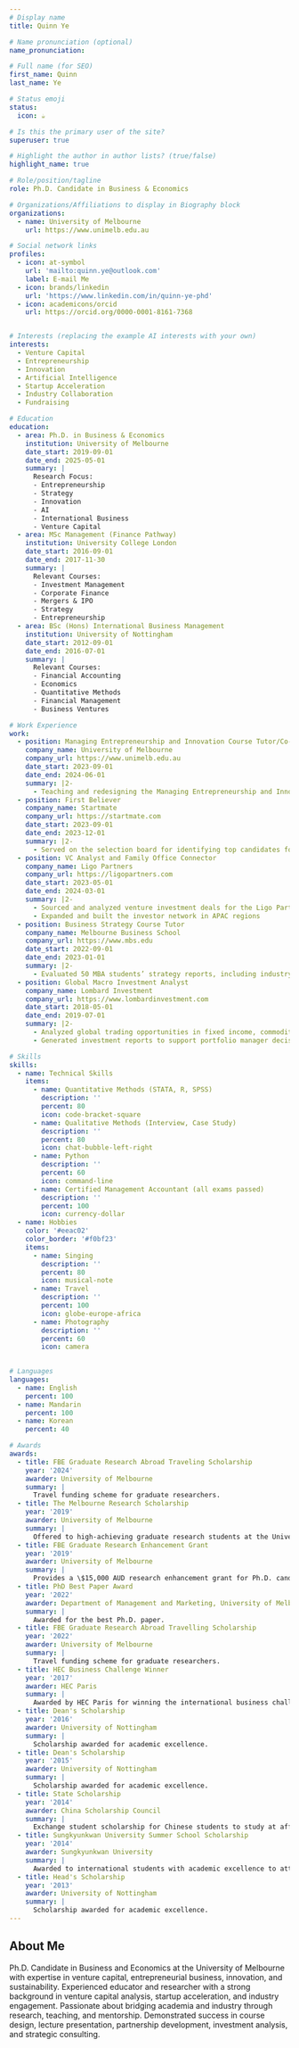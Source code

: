 ```yaml
---
# Display name
title: Quinn Ye

# Name pronunciation (optional)
name_pronunciation: 

# Full name (for SEO)
first_name: Quinn
last_name: Ye

# Status emoji
status:
  icon: ☕️

# Is this the primary user of the site?
superuser: true

# Highlight the author in author lists? (true/false)
highlight_name: true

# Role/position/tagline
role: Ph.D. Candidate in Business & Economics

# Organizations/Affiliations to display in Biography block
organizations:
  - name: University of Melbourne
    url: https://www.unimelb.edu.au

# Social network links
profiles:
  - icon: at-symbol
    url: 'mailto:quinn.ye@outlook.com'
    label: E-mail Me
  - icon: brands/linkedin
    url: 'https://www.linkedin.com/in/quinn-ye-phd'
  - icon: academicons/orcid
    url: https://orcid.org/0000-0001-8161-7368


# Interests (replacing the example AI interests with your own)
interests:
  - Venture Capital
  - Entrepreneurship
  - Innovation
  - Artificial Intelligence
  - Startup Acceleration
  - Industry Collaboration
  - Fundraising

# Education
education:
  - area: Ph.D. in Business & Economics
    institution: University of Melbourne
    date_start: 2019-09-01
    date_end: 2025-05-01
    summary: |
      Research Focus: 
      - Entrepreneurship
      - Strategy
      - Innovation
      - AI
      - International Business
      - Venture Capital
  - area: MSc Management (Finance Pathway)
    institution: University College London
    date_start: 2016-09-01
    date_end: 2017-11-30
    summary: |
      Relevant Courses: 
      - Investment Management
      - Corporate Finance
      - Mergers & IPO
      - Strategy
      - Entrepreneurship
  - area: BSc (Hons) International Business Management
    institution: University of Nottingham
    date_start: 2012-09-01
    date_end: 2016-07-01
    summary: |
      Relevant Courses:
      - Financial Accounting
      - Economics
      - Quantitative Methods
      - Financial Management
      - Business Ventures

# Work Experience
work:
  - position: Managing Entrepreneurship and Innovation Course Tutor/Co-Instructor
    company_name: University of Melbourne
    company_url: https://www.unimelb.edu.au
    date_start: 2023-09-01
    date_end: 2024-06-01
    summary: |2-
      - Teaching and redesigning the Managing Entrepreneurship and Innovation course for the Bachelor in Commerce program
  - position: First Believer
    company_name: Startmate
    company_url: https://startmate.com
    date_start: 2023-09-01
    date_end: 2023-12-01
    summary: |2-
      - Served on the selection board for identifying top candidates for the Startmate accelerator program
  - position: VC Analyst and Family Office Connector
    company_name: Ligo Partners
    company_url: https://ligopartners.com
    date_start: 2023-05-01
    date_end: 2024-03-01
    summary: |2-
      - Sourced and analyzed venture investment deals for the Ligo Partners network, a venture arm for family offices with a combined net worth of \$224 billion USD
      - Expanded and built the investor network in APAC regions
  - position: Business Strategy Course Tutor
    company_name: Melbourne Business School
    company_url: https://www.mbs.edu
    date_start: 2022-09-01
    date_end: 2023-01-01
    summary: |2-
      - Evaluated 50 MBA students’ strategy reports, including industry analysis, value chain analysis, value proposition mapping, and blue ocean strategy pitches
  - position: Global Macro Investment Analyst
    company_name: Lombard Investment
    company_url: https://www.lombardinvestment.com
    date_start: 2018-05-01
    date_end: 2019-07-01
    summary: |2-
      - Analyzed global trading opportunities in fixed income, commodities, and foreign exchange based on macroeconomic research
      - Generated investment reports to support portfolio manager decision-making

# Skills
skills:
  - name: Technical Skills
    items:
      - name: Quantitative Methods (STATA, R, SPSS)
        description: ''
        percent: 80
        icon: code-bracket-square
      - name: Qualitative Methods (Interview, Case Study)
        description: ''
        percent: 80
        icon: chat-bubble-left-right
      - name: Python
        description: ''
        percent: 60
        icon: command-line
      - name: Certified Management Accountant (all exams passed)
        description: ''
        percent: 100
        icon: currency-dollar        
  - name: Hobbies
    color: '#eeac02'
    color_border: '#f0bf23'
    items:
      - name: Singing
        description: ''
        percent: 80
        icon: musical-note
      - name: Travel
        description: ''
        percent: 100
        icon: globe-europe-africa
      - name: Photography
        description: ''
        percent: 60
        icon: camera
        

# Languages
languages:
  - name: English
    percent: 100
  - name: Mandarin
    percent: 100
  - name: Korean
    percent: 40

# Awards
awards:
  - title: FBE Graduate Research Abroad Traveling Scholarship
    year: '2024'
    awarder: University of Melbourne
    summary: |
      Travel funding scheme for graduate researchers.
  - title: The Melbourne Research Scholarship
    year: '2019'
    awarder: University of Melbourne
    summary: |
      Offered to high-achieving graduate research students at the University of Melbourne.
  - title: FBE Graduate Research Enhancement Grant
    year: '2019'
    awarder: University of Melbourne
    summary: | 
      Provides a \$15,000 AUD research enhancement grant for Ph.D. candidates.
  - title: PhD Best Paper Award
    year: '2022'
    awarder: Department of Management and Marketing, University of Melbourne
    summary: | 
      Awarded for the best Ph.D. paper.
  - title: FBE Graduate Research Abroad Travelling Scholarship
    year: '2022'
    awarder: University of Melbourne
    summary: | 
      Travel funding scheme for graduate researchers.
  - title: HEC Business Challenge Winner
    year: '2017'
    awarder: HEC Paris
    summary: | 
      Awarded by HEC Paris for winning the international business challenge.
  - title: Dean's Scholarship
    year: '2016'
    awarder: University of Nottingham
    summary: |
      Scholarship awarded for academic excellence.
  - title: Dean's Scholarship
    year: '2015'
    awarder: University of Nottingham
    summary: |
      Scholarship awarded for academic excellence.
  - title: State Scholarship
    year: '2014'
    awarder: China Scholarship Council
    summary: |
      Exchange student scholarship for Chinese students to study at affiliated international universities.
  - title: Sungkyunkwan University Summer School Scholarship
    year: '2014'
    awarder: Sungkyunkwan University
    summary: |
      Awarded to international students with academic excellence to attend summer school.
  - title: Head's Scholarship
    year: '2013'
    awarder: University of Nottingham
    summary: |
      Scholarship awarded for academic excellence.
---
```


## About Me

Ph.D. Candidate in Business and Economics at the University of Melbourne with expertise in venture capital, entrepreneurial business, innovation, and sustainability. Experienced educator and researcher with a strong background in venture capital analysis, startup acceleration, and industry engagement. Passionate about bridging academia and industry through research, teaching, and mentorship. Demonstrated success in course design, lecture presentation, partnership development, investment analysis, and strategic consulting.
